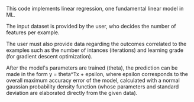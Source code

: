 This code implements linear regression, one fundamental linear model in ML.

The input dataset is provided by the user, who decides the number of features per example.

The user must also provide data regarding the outcomes correlated to the examples such as the number of intances (iterations) and learning grade (for gradient descent optimization).

After the model's parameters are trained (theta), the prediction can be made in the form y = theta^Tx + epsilon, where epsilon corresponds to the overall maximum
accuracy error of the model, calculated with a normal gaussian probability density function (whose parameters and standard deviation are elaborated directly from
the given data).
